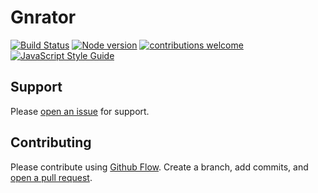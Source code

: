 # Gnrator

[![Build Status](https://travis-ci.org/elcoosp/gnrator.png?branch=master)](https://travis-ci.org/elcoosp/gnrator)
[![Node version](https://img.shields.io/node/v/gnrator.svg?style=flat)](http://nodejs.org/download/)
[![contributions welcome](https://img.shields.io/badge/contributions-welcome-brightgreen.svg?style=flat)](https://github.com/elcoosp/gnrator/issues)
[![JavaScript Style Guide](https://img.shields.io/badge/code_style-standard-brightgreen.svg)](https://standardjs.com)

## Support

Please [open an issue](https://github.com/elcoosp/gnrator/issues/new) for support.

## Contributing

Please contribute using [Github Flow](https://guides.github.com/introduction/flow/). Create a branch, add commits, and [open a pull request](https://github.com/elcoosp/gnrator/compare/).
